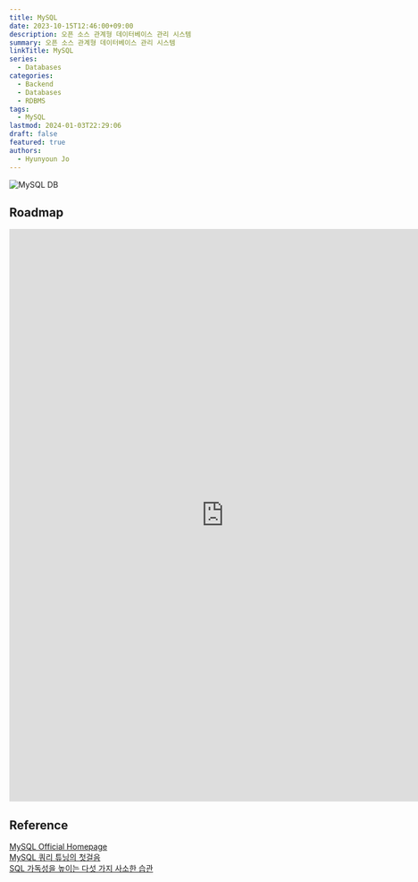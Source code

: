 ```yaml
---
title: MySQL
date: 2023-10-15T12:46:00+09:00
description: 오픈 소스 관계형 데이터베이스 관리 시스템
summary: 오픈 소스 관계형 데이터베이스 관리 시스템
linkTitle: MySQL
series:
  - Databases
categories:
  - Backend
  - Databases
  - RDBMS
tags:
  - MySQL
lastmod: 2024-01-03T22:29:06
draft: false
featured: true
authors:
  - Hyunyoun Jo
---
```


![MySQL DB](media/images/mysql.png "https://upload.wikimedia.org/wikipedia/id/a/a9/MySQL.png")

## Roadmap

<p align="center">
<iframe width="768" height="1024" src="https://roadmap.sh/sql?s=652b754df43a58c923ce9d26" frameborder="0" allow="accelerometer; autoplay; encrypted-media; gyroscope; picture-in-picture" allowfullscreen></iframe>
</p>

## Reference

[MySQL Official Homepage](https://www.mysql.com/)  
[MySQL 쿼리 튜닝의 첫걸음](https://yozm.wishket.com/magazine/detail/2260/)  
[SQL 가독성을 높이는 다섯 가지 사소한 습관](https://yozm.wishket.com/magazine/detail/1519/)
